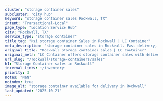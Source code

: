 ```yaml
---
cluster: "storage container sales"
subcluster: "city hub"
keyword: "storage container sales Rockwall, TX"
intent: "Transactional-Local"
page_type: "Location Service Hub"
city: "Rockwall, TX"
service_type: "storage container"
title_tag: "Nsi storage container Sales in Rockwall | LC Container"
meta_description: "storage container sales in Rockwall. Fast delivery, competitive pricing. Serving storage containers area. Quote ID: EM0. Call (214) 524-4168 for your free quote today."
original_title: "Rockwall storage container sales | LC Container"
original_meta: "LC Container offers storage container sales with delivery in Rockwall, TX. Local. Fast quotes. Since 2003."
url_slug: "/rockwall/storage-containers/sales"
h1: "Storage Container sales in Rockwall"
internal_links: "/inventory"
priority: 3
notes: "NaN"
noindex: true
image_alt: "storage container available for delivery in Rockwall"
last_updated: "2025-10-21"
---
```


<!-- TODO: Add unique city/inventory copy, images, and internal links here. -->
